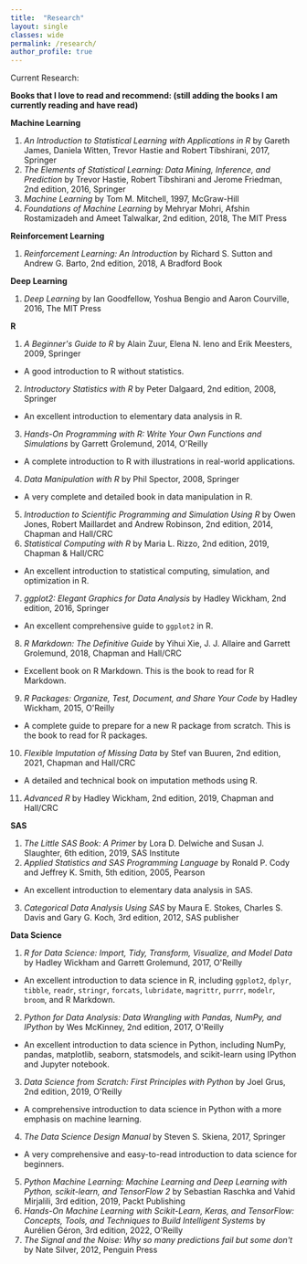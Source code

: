 ```yaml
---
title:  "Research"
layout: single
classes: wide
permalink: /research/
author_profile: true
---
```


Current Research:

**Books that I love to read and recommend: (still adding the books I am currently reading and have read)**

**Machine Learning**
1. *An Introduction to Statistical Learning with Applications in R* by Gareth James, Daniela Witten, Trevor Hastie and Robert Tibshirani, 2017, Springer
2. *The Elements of Statistical Learning: Data Mining, Inference, and Prediction* by Trevor Hastie, Robert Tibshirani and Jerome Friedman, 2nd edition, 2016, Springer
3. *Machine Learning* by Tom M. Mitchell, 1997, McGraw-Hill
4. *Foundations of Machine Learning* by Mehryar Mohri, Afshin Rostamizadeh and Ameet Talwalkar, 2nd edition, 2018, The MIT Press

**Reinforcement Learning**
1. *Reinforcement Learning: An Introduction* by Richard S. Sutton and Andrew G. Barto, 2nd edition, 2018, A Bradford Book

**Deep Learning**
1. *Deep Learning* by Ian Goodfellow, Yoshua Bengio and Aaron Courville, 2016, The MIT Press

**R**
1. *A Beginner's Guide to R* by Alain Zuur, Elena N. Ieno and Erik Meesters, 2009, Springer
- A good introduction to R without statistics.
2. *Introductory Statistics with R* by Peter Dalgaard, 2nd edition, 2008, Springer
- An excellent introduction to elementary data analysis in R.
3. *Hands-On Programming with R: Write Your Own Functions and Simulations* by Garrett Grolemund, 2014, O'Reilly
- A complete introduction to R with illustrations in real-world applications.
4. *Data Manipulation with R* by Phil Spector, 2008, Springer
- A very complete and detailed book in data manipulation in R.
5. *Introduction to Scientific Programming and Simulation Using R* by Owen Jones, Robert Maillardet and Andrew Robinson, 2nd edition, 2014, Chapman and Hall/CRC
6. *Statistical Computing with R* by Maria L. Rizzo, 2nd edition, 2019, Chapman & Hall/CRC
- An excellent introduction to statistical computing, simulation, and optimization in R.
7. *ggplot2: Elegant Graphics for Data Analysis* by Hadley Wickham, 2nd edition, 2016, Springer
- An excellent comprehensive guide to `ggplot2` in R.
8. *R Markdown: The Definitive Guide* by Yihui Xie, J. J. Allaire and Garrett Grolemund, 2018, Chapman and Hall/CRC
- Excellent book on R Markdown. This is the book to read for R Markdown.
9. *R Packages: Organize, Test, Document, and Share Your Code* by Hadley Wickham, 2015, O'Reilly
- A complete guide to prepare for a new R package from scratch. This is the book to read for R packages.
10. *Flexible Imputation of Missing Data* by Stef van Buuren, 2nd edition, 2021, Chapman and Hall/CRC
- A detailed and technical book on imputation methods using R.
11. *Advanced R* by Hadley Wickham, 2nd edition, 2019, Chapman and Hall/CRC

**SAS**
1. *The Little SAS Book: A Primer* by Lora D. Delwiche and Susan J. Slaughter, 6th edition, 2019, SAS Institute
2. *Applied Statistics and SAS Programming Language* by Ronald P. Cody and Jeffrey K. Smith, 5th edition, 2005, Pearson
- An excellent introduction to elementary data analysis in SAS.
3. *Categorical Data Analysis Using SAS* by Maura E. Stokes, Charles S. Davis and Gary G. Koch, 3rd edition, 2012, SAS publisher

**Data Science**
1. *R for Data Science: Import, Tidy, Transform, Visualize, and Model Data* by Hadley Wickham and Garrett Grolemund, 2017, O'Reilly
- An excellent introduction to data science in R, including `ggplot2`, `dplyr`, `tibble`, `readr`, `stringr`, `forcats`, `lubridate`, `magrittr`, `purrr`, `modelr`, `broom`, and R Markdown.
2. *Python for Data Analysis: Data Wrangling with Pandas, NumPy, and IPython* by Wes McKinney, 2nd edition, 2017, O'Reilly
- An excellent introduction to data science in Python, including NumPy, pandas, matplotlib, seaborn, statsmodels, and scikit-learn using IPython and Jupyter notebook.
3. *Data Science from Scratch: First Principles with Python* by Joel Grus, 2nd edition, 2019, O'Reilly
- A comprehensive introduction to data science in Python with a more emphasis on machine learning.
4. *The Data Science Design Manual* by Steven S. Skiena, 2017, Springer
- A very comprehensive and easy-to-read introduction to data science for beginners.
5. *Python Machine Learning: Machine Learning and Deep Learning with Python, scikit-learn, and TensorFlow 2* by Sebastian Raschka and Vahid Mirjalili, 3rd edition, 2019, Packt Publishing
6. *Hands-On Machine Learning with Scikit-Learn, Keras, and TensorFlow: Concepts, Tools, and Techniques to Build Intelligent Systems* by Aurélien Géron, 3rd edition, 2022, O'Reilly
7. *The Signal and the Noise: Why so many predictions fail but some don't* by Nate Silver, 2012, Penguin Press
